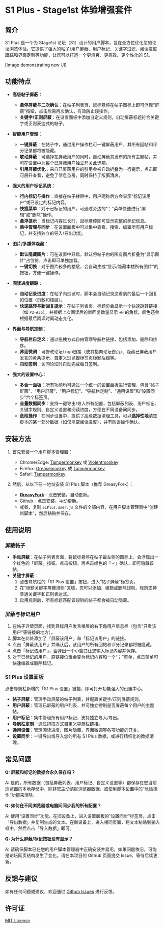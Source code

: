 # S1 Plus - Stage1st 体验增强套件

## 简介

S1 Plus 是一个为 Stage1st 论坛（S1）设计的用户脚本，旨在全方位优化您的论坛浏览体验。它提供了强大的帖子/用户屏蔽、用户标记、关键字过滤、阅读进度跟踪和界面定制等功能，让您可以打造一个更清爽、更高效、更个性化的 S1。

[Image demonstrating new UI]

## 功能特点

-   **高级帖子屏蔽**：
    -   **悬停屏蔽与二次确认**：在帖子列表页，鼠标悬停在帖子图标上即可浮现“屏蔽”按钮，点击后需再次确认，有效防止误操作。
    -   **关键字/正则屏蔽**：在设置面板中添加自定义规则，自动屏蔽标题符合关键字或正则表达式的帖子。

-   **智能用户管理**：
    -   **一键屏蔽**：在帖子中，通过用户操作栏可一键屏蔽用户，其所有回帖和评分记录都将被隐藏。
    -   **联动屏蔽**：可选择在屏蔽用户的同时，自动屏蔽其发布的所有主题帖，并可在设置中为每个已屏蔽用户独立开关此选项。
    -   **引用屏蔽优化**：来自已屏蔽用户的引用会被自动折叠为一行提示，点击即可展开查看，避免了信息茧房，同时保持了版面清爽。

-   **强大的用户标记系统**：
    -   **行内标记与操作**：直接在帖子楼层中，用户昵称后方会显示“标记该用户”或已设定的标记内容。
    -   **快捷菜单**：对于已标记的用户，可通过旁边的“⋮”菜单快速进行“编辑”或“删除”操作。
    -   **悬浮提示**：当标记内容过长时，鼠标悬停即可显示完整的标记信息。
    -   **集中管理与同步**：在设置面板中可以集中查看、搜索、编辑所有用户标记，并支持独立的导入/导出功能。

-   **图片/多媒体隐藏**：
    -   **默认隐藏图片**：可在设置中开启，默认将帖子内的所有图片折叠为“显示图片”占位符，点击即可单独加载。
    -   **一键切换**：对于图片较多的楼层，会自动生成“显示/隐藏本楼所有图片”的按钮，方便一键操作。

-   **阅读进度跟踪**：
    -   **自动记录进度**：在帖子内浏览时，脚本会自动记录您看到的最后一个回复的位置（页数和楼层）。
    -   **快速跳转与新回复提示**：在帖子列表页，标题旁会显示一个快速跳转链接（如 `P2-#35`），并根据上次阅读后的新回复数量显示 `+N` 的角标，颜色还会根据最后阅读时间动态变化。

-   **界面与导航定制**：
    -   **导航栏自定义**：通过拖拽方式自由管理导航栏链接，包括添加、删除和排序。
    -   **界面微调**：可修改论坛Logo链接（使其指向论坛首页）、隐藏已屏蔽用户发言的黄条提示、自定义浏览器标签页标题后缀等。
    -   **自动签到**：访问论坛时自动完成每日签到。

-   **强大的设置中心**：
    -   **多合一面板**：所有功能均可通过一个统一的设置面板进行管理，包含“帖子屏蔽”、“用户屏蔽”、“用户标记”、“导航栏定制”、“通用设置”和“设置同步”六个标签页。
    -   **全量数据同步**：支持一键导出/导入所有配置，包括屏蔽列表、用户标记、关键字规则、自定义设置和阅读进度，方便在不同设备间同步。
    -   **危险操作**：在同步设置中，提供了高级数据清理工具，可以**选择性地**清空脚本的某一部分数据（如仅清空阅读进度），并有防误操作确认。

## 安装方法

1.  首先安装一个用户脚本管理器：
    -   Chrome/Edge: [Tampermonkey](https://www.tampermonkey.net/) 或 [Violentmonkey](https://violentmonkey.github.io/)
    -   Firefox: [Greasemonkey](https://addons.mozilla.org/en-US/firefox/addon/greasemonkey/) 或 [Tampermonkey](https://www.tampermonkey.net/)
    -   Safari: [Tampermonkey](https://www.tampermonkey.net/)

2.  然后，从以下任一地址安装 S1 Plus 脚本（推荐 GreasyFork）：
    -   **[GreasyFork](https://greasyfork.org/en/scripts/543685-s1-plus-stage1st-%E4%BD%93%E9%AA%8C%E5%A2%9E%E5%BC%BA%E5%A5%97%E4%BB%B6)** - 点击安装，自动更新。
    -   [Github](https://github.com/moekyo/S1Plus-Manual/raw/main/S1Plus.user.js) - 点击安装，手动更新。
    -   或者，复制 `S1Plus.user.js` 文件的全部内容，在用户脚本管理器中“创建新脚本”，然后粘贴并保存。

## 使用说明

### 屏蔽帖子

-   **手动屏蔽**：在帖子列表页面，将鼠标悬停在帖子最左侧的图标上，会浮现出一个红色的「屏蔽」按钮。点击按钮，再点击绿色的「✓」确认，即可隐藏该帖。
-   **关键字屏蔽**：
    1.  点击导航栏的「S1 Plus 设置」按钮，进入“帖子屏蔽”标签页。
    2.  在“标题关键字屏蔽规则”区域，您可以添加、编辑或删除规则。规则支持普通关键字和正则表达式。
    3.  启用规则后，所有标题匹配该规则的帖子都会被自动隐藏。

### 屏蔽与标记用户

1.  在帖子详情页面，找到目标用户发言楼层的右下角用户信息栏（包含“只看该用户”等链接的地方）。
2.  脚本在此处添加了「屏蔽该用户」和「标记该用户」的链接。
3.  点击「屏蔽该用户」并确认后，该用户的所有回帖和评分记录都将被隐藏。
4.  点击「标记该用户」，会弹出一个小窗口让您输入标记内容并保存。
5.  对于已标记的用户，原链接位置会变为标记内容和一个“⋮”菜单，点击菜单可快速编辑或删除标记。

### S1 Plus 设置面板

点击导航栏新增的「S1 Plus 设置」链接，即可打开功能强大的设置中心。

-   **帖子屏蔽**：管理手动屏蔽的帖子列表，并配置关键字/正则屏蔽规则。
-   **用户屏蔽**：管理已屏蔽的用户列表，并可独立控制是否屏蔽每个用户的主题帖。
-   **用户标记**：集中管理所有用户标记，支持独立导入/导出。
-   **导航栏定制**：通过拖拽方式自定义导航栏链接。
-   **通用设置**：管理阅读进度、图片隐藏、界面微调等各项功能的开关。
-   **设置同步**：一键导出或导入您的所有 S1 Plus 数据，或进行精细化的数据清理。

## 常见问题

**Q: 屏蔽和标记的数据会永久保存吗？**

A: 是的，所有数据（包括屏蔽列表、用户标记、自定义设置等）都保存在您当前浏览器的本地存储中，除非您主动清除浏览器数据、或使用脚本设置中的“危险操作”功能来清除。

**Q: 如何在不同浏览器或电脑间同步我的所有配置？**

A: 使用“设置同步”功能。在旧设备上，进入设置面板的“设置同步”标签页，点击「导出数据」并复制生成的文本。在新设备上，进入相同页面，将文本粘贴到输入框中，然后点击「导入数据」即可。

**Q: 为什么屏蔽/标记按钮没有显示？**

A: 请确保脚本已在您的用户脚本管理器中正确安装并启用。如果问题依旧，可能是论坛网页结构发生了变化，请在本项目的 Github 页面提交 Issue，等待后续更新。

## 反馈与建议

如有任何问题或建议，欢迎通过 [Github Issues](https://github.com/moekyo/S1Plus-Manual/issues) 进行反馈。

## 许可证

[MIT License](LICENSE)
